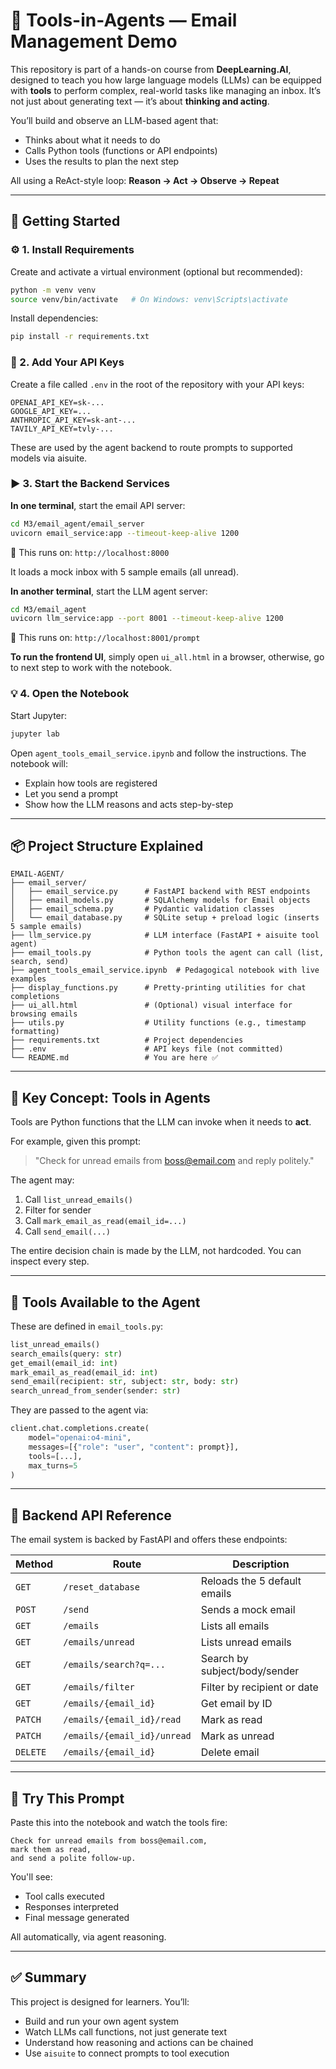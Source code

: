 # 🤖 Tools-in-Agents — Email Management Demo

This repository is part of a hands-on course from **DeepLearning.AI**, designed to teach you how large language models (LLMs) can be equipped with **tools** to perform complex, real-world tasks like managing an inbox. It’s not just about generating text — it’s about **thinking and acting**.

You’ll build and observe an LLM-based agent that:
- Thinks about what it needs to do
- Calls Python tools (functions or API endpoints)
- Uses the results to plan the next step

All using a ReAct-style loop: **Reason → Act → Observe → Repeat**

---

## 🚀 Getting Started

### ⚙️ 1. Install Requirements

Create and activate a virtual environment (optional but recommended):

```bash
python -m venv venv
source venv/bin/activate   # On Windows: venv\Scripts\activate
```

Install dependencies:

```bash
pip install -r requirements.txt
```

### 🔐 2. Add Your API Keys

Create a file called `.env` in the root of the repository with your API keys:

```env
OPENAI_API_KEY=sk-...
GOOGLE_API_KEY=...
ANTHROPIC_API_KEY=sk-ant-...
TAVILY_API_KEY=tvly-...
```

These are used by the agent backend to route prompts to supported models via aisuite.

### ▶️ 3. Start the Backend Services

**In one terminal**, start the email API server:

```bash
cd M3/email_agent/email_server
uvicorn email_service:app --timeout-keep-alive 1200
```

📍 This runs on: `http://localhost:8000`

It loads a mock inbox with 5 sample emails (all unread).

**In another terminal**, start the LLM agent server:

```bash
cd M3/email_agent
uvicorn llm_service:app --port 8001 --timeout-keep-alive 1200
```

📍 This runs on: `http://localhost:8001/prompt`

**To run the frontend UI**, simply open `ui_all.html` in a browser, otherwise, go to next step to work with the notebook.

### 💡 4. Open the Notebook

Start Jupyter:

```bash
jupyter lab
```

Open `agent_tools_email_service.ipynb` and follow the instructions. The notebook will:
- Explain how tools are registered
- Let you send a prompt
- Show how the LLM reasons and acts step-by-step

---

## 📦 Project Structure Explained

```
EMAIL-AGENT/
├── email_server/
│   ├── email_service.py      # FastAPI backend with REST endpoints
│   ├── email_models.py       # SQLAlchemy models for Email objects
│   ├── email_schema.py       # Pydantic validation classes
│   └── email_database.py     # SQLite setup + preload logic (inserts 5 sample emails)
├── llm_service.py            # LLM interface (FastAPI + aisuite tool agent)
├── email_tools.py            # Python tools the agent can call (list, search, send)
├── agent_tools_email_service.ipynb  # Pedagogical notebook with live examples
├── display_functions.py      # Pretty-printing utilities for chat completions
├── ui_all.html               # (Optional) visual interface for browsing emails
├── utils.py                  # Utility functions (e.g., timestamp formatting)
├── requirements.txt          # Project dependencies
├── .env                      # API keys file (not committed)
└── README.md                 # You are here ✅
```

---

## 🧠 Key Concept: Tools in Agents

Tools are Python functions that the LLM can invoke when it needs to **act**.

For example, given this prompt:

> "Check for unread emails from boss@email.com and reply politely."

The agent may:
1. Call `list_unread_emails()`
2. Filter for sender
3. Call `mark_email_as_read(email_id=...)`
4. Call `send_email(...)`

The entire decision chain is made by the LLM, not hardcoded. You can inspect every step.

---

## 🔧 Tools Available to the Agent

These are defined in `email_tools.py`:

```python
list_unread_emails()
search_emails(query: str)
get_email(email_id: int)
mark_email_as_read(email_id: int)
send_email(recipient: str, subject: str, body: str)
search_unread_from_sender(sender: str)
```

They are passed to the agent via:

```python
client.chat.completions.create(
    model="openai:o4-mini",
    messages=[{"role": "user", "content": prompt}],
    tools=[...],
    max_turns=5
)
```

---

## 📡 Backend API Reference

The email system is backed by FastAPI and offers these endpoints:

| Method   | Route                       | Description                     |
|----------|----------------------------|---------------------------------|
| `GET`    | `/reset_database`          | Reloads the 5 default emails    |
| `POST`   | `/send`                    | Sends a mock email              |
| `GET`    | `/emails`                  | Lists all emails                |
| `GET`    | `/emails/unread`           | Lists unread emails             |
| `GET`    | `/emails/search?q=...`     | Search by subject/body/sender   |
| `GET`    | `/emails/filter`           | Filter by recipient or date     |
| `GET`    | `/emails/{email_id}`       | Get email by ID                 |
| `PATCH`  | `/emails/{email_id}/read`  | Mark as read                    |
| `PATCH`  | `/emails/{email_id}/unread`| Mark as unread                  |
| `DELETE` | `/emails/{email_id}`       | Delete email                    |

---

## 🧪 Try This Prompt

Paste this into the notebook and watch the tools fire:

```text
Check for unread emails from boss@email.com,
mark them as read,
and send a polite follow-up.
```

You'll see:
- Tool calls executed
- Responses interpreted
- Final message generated

All automatically, via agent reasoning.

---

## ✅ Summary

This project is designed for learners. You’ll:
- Build and run your own agent system
- Watch LLMs call functions, not just generate text
- Understand how reasoning and actions can be chained
- Use `aisuite` to connect prompts to tool execution
